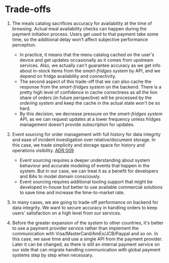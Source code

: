 # Trade-offs 

1. The meals catalog sacrifices accuracy for availability at the time of browsing. Actual meal availability checks can happen during the payment initiation process. Users get used to that payment take some time, so the additional delay won't affect subjective performance perception.   
    - In practice, it means that the menu catalog cached on the user's device and get updates occasionally as it comes from upstream services. Also, we actually can't guarantee accuracy as we get info about in-stock items from the _smart-fridges system_ by API, and we depend on fridge availability and connectivity. 
    - The second aspect of this trade-off that we can also cache the response from the _smart-fridges system_ on the backend. There is a pretty high level of confidence in cache correctness as all the lion share of orders (in future perspective) will be processed by the _ordering system_ and keep the cache in the actual state won't be so hard. 
    - By this decision, we decrease pressure on the _smart-fridges system_ API, as we can request updates at a lower frequency unless fridges management doesn't provide subscription for updates.   
    
2. Event sourcing for order management with full history for data integrity and ease of incident investigation over relative/document storage. In this case, we trade simplicity and storage space for history and operations visibility. [ADR 009](https://github.com/ldynia/archcolider/blob/master/4.ADRs/009%20Event%20sourcing%20usage.md)
    - Event sourcing requires a deeper understanding about system behaviour and accurate modeling of events that happen in the system. But in our case, we can treat it as a benefit for developers and BAs to model domain consciously.  
    - Event sourcing requires additional tooling support that might be developed in-house but better to use available commercial solutions to save time and increase the time-to-market rate. 
    
3. In many cases, we are going to trade-off performance on backend for data integrity. We want to secure accuracy in handling orders to keep users' satisfaction on a high level from our services. 

4. Before the greater expansion of the system to other countries, it's better to use a payment provider service rather than implement the communication with Visa/MasterCard/AmEx/JCB/Paypal and so on. In this case, we save time and use a single API from the payment provider. Later it can be changed, as there is still an internal payment service on our side that can migrate handling communication with global payment systems step by step when necessary. 


